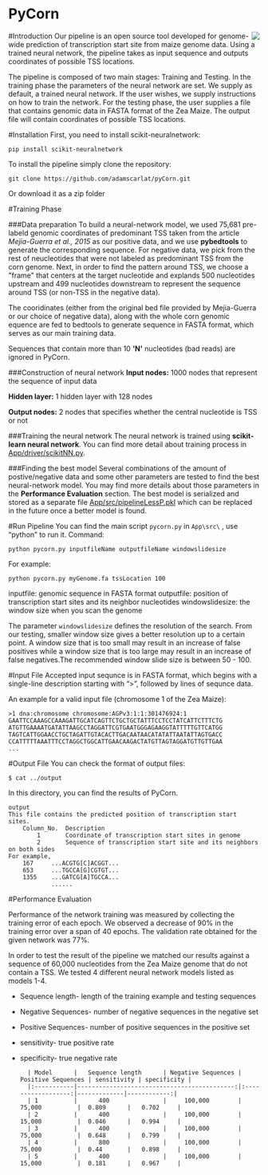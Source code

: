 # PyCorn
<img align="right" src="https://dl.dropboxusercontent.com/u/92784443/pyCorn_small.jpeg">

#Introduction
Our pipeline is an open source tool developed for genome-wide prediction of transcription start site from maize genome data. Using a trained neural network, the pipeline takes as input sequence and outputs coordinates of possible TSS locations.

The pipeline is composed of two main stages: Training and Testing. 
In the training phase the parameters of the neural network are set. We supply as default, a trained neural network. If the user wishes, we supply instructions on how to train the network. 
For the testing phase, the user supplies a file that contains genomic data in FASTA format of the Zea Maize. The output file will contain coordinates of possible TSS locations. 

#Installation
First, you need to install scikit-neuralnetwork: 

	pip install scikit-neuralnetwork

To install the pipeline simply clone the repository: 

	git clone https://github.com/adamscarlat/pyCorn.git

Or download it as a zip folder

#Training Phase

###Data preparation
To build a neural-network model, we used 75,681 pre-labeld genomic coordinates of predominant TSS taken from the article *Mejia-Guerra et al., 2015* as our positive data, and we use **pybedtools** to generate the corresponding sequence. For negative data, we pick from the rest of neucleotides that were not labeled as predominant TSS from the corn genome. Next, in order to find the pattern around TSS, we choose a "frame" that centers at the target nucleotide and explands 500 nucleotides upstream and 499 nucleotides downstream to represent the sequence around TSS (or non-TSS in the negative data). 

The cooridinates (either from the original bed file provided by Mejia-Guerra or our choice of negative data), along with the whole corn genomic equence are fed to bedtools to generate sequence in FASTA format, which serves as our main training data. 

Sequences that contain more than 10 **'N'** nucleotides (bad reads) are ignored in PyCorn.

###Construction of neural network
**Input nodes:** 1000 nodes that represent the sequence of input data

**Hidden layer:** 1 hidden layer with 128 nodes

**Output nodes:** 2 nodes that specifies whether the central nucleotide is TSS or not

###Training the neural network
The neural network is trained using **scikit-learn neural network**. You can find more detail about training process in [App/driver/scikitNN.py](https://github.com/adamscarlat/PyCorn/blob/master/App/driver/scikitNN.py).

###Finding the best model
Several combinations of the amount of postive/negative data and some other parameters are tested to find the best neural-network model. You may find more details about those parameters in the **Performance Evaluation** section. The best model is serialized and stored as a separate file [App/src/pipelineLessP.pkl](https://github.com/adamscarlat/PyCorn/blob/master/App/src/pipelineLessP.pkl) which can be replaced in the future once a better model is found.

#Run Pipeline
You can find the main script `pycorn.py` in `App\src\` , use “python” to run it.
Command:

	python pycorn.py inputfileName outputfileName windowslidesize

For example:

	python pycorn.py myGenome.fa tssLocation 100

inputfile: genomic sequence in FASTA format
outputfile: position of transcription start sites and its neighbor nucleotides
windowslidesize: the window size when you scan the genome

The parameter `windowslidesize` defines the resolution of the search. From our testing, smaller window size gives a better resolution up to a certain point. A window size that is too small may result in an increase of false positives while a window size that is too large may result in an increase of false negatives.The recommended window slide size is between 50 - 100. 

#Input File
Accepted input sequnce is in FASTA format, which begins with a single-line description starting with “>”, followed by lines of sequnce data.

An example for a valid input file (chromosome 1 of the Zea Maize):

	>1 dna:chromosome chromosome:AGPv3:1:1:301476924:1
	GAATTCCAAAGCCAAAGATTGCATCAGTTCTGCTGCTATTTCCTCCTATCATTCTTTCTG
	ATGTTGAAAATGATATTAAGCCTAGGATTCGTGAATGGGAGAAGGTATTTTTGTTCATGG
	TAGTCATTGGAACCTGCTAGATTGTACACTTGACAATAACATATATTAATATTAGTGACC
	CCATTTTTAAATTTCCTAGGCTGGCATTGAACAAGACTATGTTAGTAGGATGTTGTTGAA
	...



#Output File
You can check the format of output files:

	$ cat ../output
	
In this directory, you can find the results of PyCorn.

	output
	This file contains the predicted position of transcription start sites.
        Column_No.	Description
            1		Coordinate of transcription start sites in genome
            2		Sequence of transcription start site and its neighbors on both sides
	For example,
		167 	...ACGTG[C]ACGGT...
		653		...TGCCA[G]CGTGT...
		1355	...GATCG[A]TGCCA...
				......



#Performance Evaluation

Performance of the network training was measured by collecting the training error of each epoch. We observed a decrease of 90% in the training error over a span of 40 epochs. The validation rate obtained for the given network was 77%.

In order to test the result of the pipeline we matched our results against a sequence of 60,000 nucleotides from the Zea Maize genome that do not contain a TSS. We tested 4 different neural network models listed as models 1-4.
* Sequence length- length of the training example and testing sequences 
* Negative Sequences- number of negative sequences in the negative set
* Positive Sequences- number of positive sequences in the positive set
* sensitivity- true positive rate 
* specificity- true negative rate
	
		| Model      |   Sequence length      | Negative Sequences | Positive Sequences | sensitivity | specificity |
		|:-----------|--------------------------------------------:|:------------------:|-------------|------------:|
		| 1          |      400               |     100,000        |  	75,000	        |  0.809      |   0.702     |
		| 2          |      400               |     100,000        |    15,000          |  0.046      |   0.994     |
		| 3          |      400               |     100,000        |    75,000          |  0.648      |   0.799     |
		| 4          |      800               |     100,000        |    75,000          |  0.44       |   0.898     |
		| 5          |      400               |     100,000        |    15,000          |  0.181      |   0.967     |
